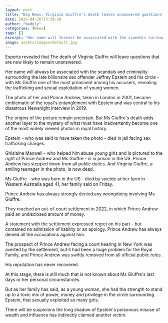 ```yaml
---
layout: post
title: "Big News: Virginia Giuffre's death leaves unanswered questions"
date: 2025-04-26T13:39:18
author: "badely"
categories: [News]
tags: []
excerpt: "Her name will forever be associated with the scandals surrounding Jeffrey Epstein and his circle."
image: assets/images/default.jpg
---
```


Experts revealed that The death of Virginia Giuffre will leave questions that are now likely to remain unanswered.

Her name will always be associated with the scandals and criminality surrounding the late billionaire sex offender Jeffrey Epstein and his circle - with Ms Giuffre one of the most prominent among his accusers, revealing the trafficking and sexual exploitation of young women.

The photo of her and Prince Andrew, taken in London in 2001, became emblematic of the royal's entanglement with Epstein and was central to his disastrous Newsnight interview in 2019. 

The origins of the picture remain uncertain. But Ms Giuffre's death adds another layer to the mystery of what must have inadvertently become one of the most widely viewed photos in royal history.

Epstein - who was said to have taken the photo - died in jail facing sex trafficking charges. 

Ghislaine Maxwell - who helped him abuse young girls and is pictured to the right of Prince Andrew and Ms Giuffre - is in prison in the US. Prince Andrew has stepped down from all public duties. And Virginia Giuffre, a smiling teenager in the photo, is now dead.

Ms Giuffre - who was born in the US - died by suicide at her farm in Western Australia aged 41, her family said on Friday.

Prince Andrew has always strongly denied any wrongdoing involving Ms Giuffre. 

They reached an out-of-court settlement in 2022, in which Prince Andrew paid an undisclosed amount of money. 

A statement with the settlement expressed regret on his part - but contained no admission of liability or an apology. Prince Andrew has always denied all the accusations against him.

The prospect of Prince Andrew facing a court hearing in New York was averted by the settlement, but it had been a huge problem for the Royal Family, and Prince Andrew was swiftly removed from all official public roles. 

His reputation has never recovered.

At this stage, there is still much that is not known about Ms Giuffre's last days or her personal circumstances.

But as her family has said, as a young woman, she had the strength to stand up to a toxic mix of power, money and privilege in the circle surrounding Epstein, that sexually exploited so many girls.

There will be suspicions the long shadow of Epstein's poisonous misuse of wealth and influence has indirectly claimed another victim.

